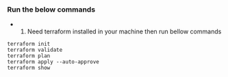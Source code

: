 ### Run the below commands

* 1. Need terraform installed in your machine then run bellow commands

```
terraform init
terraform validate
terraform plan 
terraform apply --auto-approve
terraform show
```

